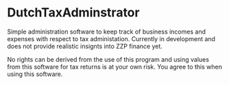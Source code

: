 # DutchTaxAdminstrator
Simple administration software to keep track of  business incomes and expenses with respect to tax administation. Currently in development and does not provide realistic insignts into ZZP finance yet.


No rights can be derived from the use of this program and using values ​​from this software for tax returns is at your own risk. You agree to this when using this software.
